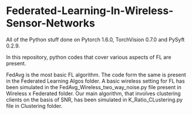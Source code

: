 # Federated-Learning-In-Wireless-Sensor-Networks
All of the Python stuff done on Pytorch 1.6.0, TorchVision 0.7.0 and PySyft 0.2.9.

In this repository, python codes that cover various aspects of FL are present. 

FedAvg is the most basic FL algorithm. The code form the same is present in the Federated Learning Algos folder.
A basic wireless setting for FL has been simulated in the FedAvg_Wireless_two_way_noise.py file present in Wireless x Federated folder.
Our main algorithm, that involves clustering clients on the basis of SNR, has been simulated in K_Ratio_CLustering.py file in Clustering folder.

